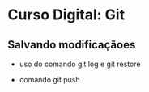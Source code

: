 # Curso Digital: Git

## Salvando modificaçãoes

* uso do comando git log e git restore

* comando git push